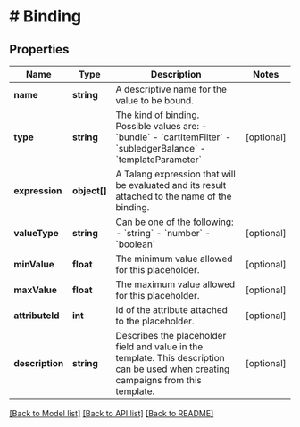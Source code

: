 # # Binding

## Properties

Name | Type | Description | Notes
------------ | ------------- | ------------- | -------------
**name** | **string** | A descriptive name for the value to be bound. | 
**type** | **string** | The kind of binding. Possible values are: - &#x60;bundle&#x60; - &#x60;cartItemFilter&#x60; - &#x60;subledgerBalance&#x60; - &#x60;templateParameter&#x60; | [optional] 
**expression** | **object[]** | A Talang expression that will be evaluated and its result attached to the name of the binding. | 
**valueType** | **string** | Can be one of the following: - &#x60;string&#x60; - &#x60;number&#x60; - &#x60;boolean&#x60; | [optional] 
**minValue** | **float** | The minimum value allowed for this placeholder. | [optional] 
**maxValue** | **float** | The maximum value allowed for this placeholder. | [optional] 
**attributeId** | **int** | Id of the attribute attached to the placeholder. | [optional] 
**description** | **string** | Describes the placeholder field and value in the template. This description can be used when creating campaigns from this template. | [optional] 

[[Back to Model list]](../../README.md#documentation-for-models) [[Back to API list]](../../README.md#documentation-for-api-endpoints) [[Back to README]](../../README.md)



